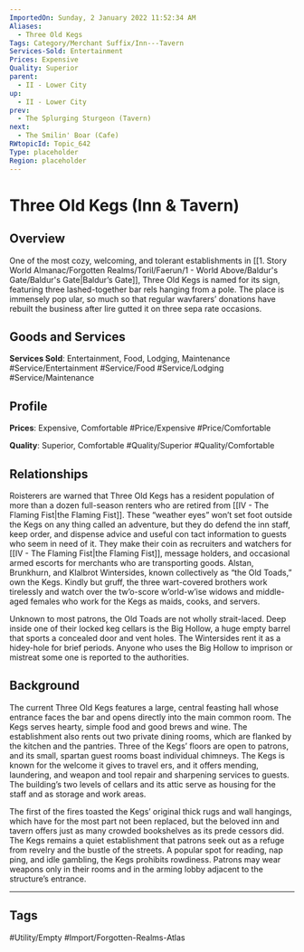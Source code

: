 ```yaml
---
ImportedOn: Sunday, 2 January 2022 11:52:34 AM
Aliases:
  - Three Old Kegs
Tags: Category/Merchant Suffix/Inn---Tavern
Services-Sold: Entertainment
Prices: Expensive
Quality: Superior
parent:
  - II - Lower City
up:
  - II - Lower City
prev:
  - The Splurging Sturgeon (Tavern)
next:
  - The Smilin' Boar (Cafe)
RWtopicId: Topic_642
Type: placeholder
Region: placeholder
---
```

# Three Old Kegs (Inn & Tavern)
## Overview
One of the most cozy, welcoming, and tolerant establishments in [[1. Story World Almanac/Forgotten Realms/Toril/Faerun/1 - World Above/Baldur's Gate/Baldur's Gate|Baldur’s Gate]], Three Old Kegs is named for its sign, featuring three lashed-together bar rels hanging from a pole. The place is immensely pop ular, so much so that regular wavfarers’ donations have rebuilt the business after lire gutted it on three sepa rate occasions.

## Goods and Services
**Services Sold**: Entertainment, Food, Lodging, Maintenance
#Service/Entertainment #Service/Food #Service/Lodging #Service/Maintenance

## Profile
**Prices**: Expensive, Comfortable
#Price/Expensive #Price/Comfortable

**Quality**: Superior, Comfortable
#Quality/Superior #Quality/Comfortable

## Relationships
Roisterers are warned that Three Old Kegs has a resident population of more than a dozen full-season renters who are retired from [[IV - The Flaming Fist|the Flaming Fist]]. These “weather eyes” won’t set foot outside the Kegs on any thing called an adventure, but they do defend the inn staff, keep order, and dispense advice and useful con tact information to guests who seem in need of it. They make their coin as recruiters and watchers for [[IV - The Flaming Fist|the Flaming Fist]], message holders, and occasional armed escorts for merchants who are transporting goods. Alstan, Brunkhurn, and Klalbrot Wintersides, known collectively as “the Old Toads,” own the Kegs. Kindly but gruff, the three wart-covered brothers work tirelessly and watch over the tw’o-score w’orld-w’ise widows and middle-aged females who work for the Kegs as maids, cooks, and servers.

Unknown to most patrons, the Old Toads are not wholly strait-laced. Deep inside one of their locked keg cellars is the Big Hollow, a huge empty barrel that sports a concealed door and vent holes. The Wintersides rent it as a hidey-hole for brief periods. Anyone who uses the Big Hollow to imprison or mistreat some one is reported to the authorities.

## Background
The current Three Old Kegs features a large, central feasting hall whose entrance faces the bar and opens directly into the main common room. The Kegs serves hearty, simple food and good brews and wine. The establishment also rents out two private dining rooms, which are flanked by the kitchen and the pantries. Three of the Kegs’ floors are open to patrons, and its small, spartan guest rooms boast individual chimneys. The Kegs is known for the welcome it gives to travel ers, and it offers mending, laundering, and weapon and tool repair and sharpening services to guests. The building’s two levels of cellars and its attic serve as housing for the staff and as storage and work areas.

The first of the fires toasted the Kegs’ original thick rugs and wall hangings, which have for the most part not been replaced, but the beloved inn and tavern offers just as many crowded bookshelves as its prede cessors did. The Kegs remains a quiet establishment that patrons seek out as a refuge from revelry and the bustle of the streets. A popular spot for reading, nap ping, and idle gambling, the Kegs prohibits rowdiness. Patrons may wear weapons only in their rooms and in the arming lobby adjacent to the structure’s entrance.


---
## Tags
#Utility/Empty #Import/Forgotten-Realms-Atlas

